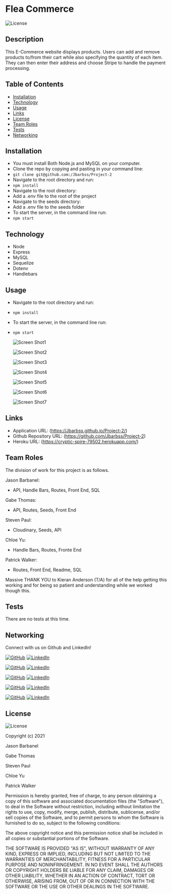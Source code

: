 # Flea Commerce

![License](https://img.shields.io/badge/License%3A-MIT-green.svg)

## Description

  This E-Commerce website displays products. Users can add and remove products to/from their cart while also specifying the quantity of each item. They can then enter their address and choose Stripe to handle the payment processing. 

## Table of Contents
  * [Installation](#installation)
  * [Technology](#technology)
  * [Usage](#usage)
  * [Links](#links)
  * [License](#license)
  * [Team Roles](#teamroles)
  * [Tests](#tests)
  * [Networking](#networking)
  
  
## Installation

- You must install Both Node.js and MySQL on your computer.
- Clone the repo by copying and pasting in your command line: 
- `git clone git@github.com:/Jbarbss/Project-2`
- Navigate to the root directory and run: 
- `npm install`
- Navigate to the root directory: 
- Add a .env file to the root of the project
- Navigate to the seeds directory: 
- Add a .env file to the seeds folder
- To start the server, in the command line run: 
- `npm start`


## Technology

- Node
- Express
- MySQL
- Sequelize
- Dotenv
- Handlebars

## Usage

- Navigate to the root directory and run: 
- `npm install`
- To start the server, in the command line run: 
- `npm start`

  ![Screen Shot1](./images/Full_Screen_Shot_DashBoard.png?raw=true "Screen Shot1")

  ![Screen Shot2](./images/Login_Screen.png?raw=true "Screen Shot2")

  ![Screen Shot3](./images/Signup_Screen.png?raw=true "Screen Shot3")

  ![Screen Shot4](./images/Create_Post_Screen.png?raw=true "Screen Shot4")

  ![Screen Shot5](./images/Add_Comment_Screen.png?raw=true "Screen Shot5")

  ![Screen Shot6](./images/Edit_Post.png?raw=true "Screen Shot6")

  ![Screen Shot7](./images/Delete_Post.png?raw=true "Screen Shot7")

  
   
 ## Links
 
  * Application URL: (https://Jbarbss.github.io/Project-2/)
  * Github Repository URL: (https://github.com/Jbarbss/Project-2)
  * Heroku URL: (https://cryptic-spire-79502.herokuapp.com/)


## Team Roles
The division of work for this project is as follows.

  Jason Barbanel: 
  
  * API, Handle Bars, Routes, Front End, SQL

  Gabe Thomas:

  * API, Routes, Seeds, Front End

  Steven Paul:

  * Cloudinary, Seeds, API

  Chloe Yu:

  * Handle Bars, Routes, Fronte End

  Patrick Walker:

  * Routes, Front End, Readme, SQL

  Massive THANK YOU to Kieran Anderson (T/A) for all of the help getting this working and for being so patient and understanding while we worked though this. 

## Tests

  There are no tests at this time.

## Networking

Connect with us on Github and LinkedIn! 

  [![GitHub](https://img.shields.io/badge/Jason%20Barbanel-Click%20Me!-blueviolet?style=plastic&logo=GitHub)](https://github.com/Jbarbss) 
  [![LinkedIn](https://img.shields.io/badge/Jason%20Barbanel%20LinkedIn-Click%20Me!-grey?style=plastic&logo=LinkedIn&labelColor=blue)](https://www.linkedin.com/in/jason-barbanel/)

  [![GitHub](https://img.shields.io/badge/Gabe%20Thomas-Click%20Me!-blueviolet?style=plastic&logo=GitHub)](https://github.com/samohtebag) 
  [![LinkedIn](https://img.shields.io/badge/Gabe%20Thomas%20LinkedIn-Click%20Me!-grey?style=plastic&logo=LinkedIn&labelColor=blue)](https://www.linkedin.com/in/gabriel-thomas513/)

  [![GitHub](https://img.shields.io/badge/Steven%20Paul-Click%20Me!-blueviolet?style=plastic&logo=GitHub)](https://github.com/etown285) 
  [![LinkedIn](https://img.shields.io/badge/Steven%20Paul%20LinkedIn-Click%20Me!-grey?style=plastic&logo=LinkedIn&labelColor=blue)](https://www.linkedin.com/in/steven-paul-bb1564a2/)

  [![GitHub](https://img.shields.io/badge/Chloe%20Yu-Click%20Me!-blueviolet?style=plastic&logo=GitHub)](https://github.com/chloeyu17) 
  [![LinkedIn](https://img.shields.io/badge/Chloe%20Yu%20LinkedIn-Click%20Me!-grey?style=plastic&logo=LinkedIn&labelColor=blue)](https://www.linkedin.com/in/chloe-yu-3037a2156)

  [![GitHub](https://img.shields.io/badge/Patrick%20Walker-Click%20Me!-blueviolet?style=plastic&logo=GitHub)](https://github.com/pat31477) 
  [![LinkedIn](https://img.shields.io/badge/Patrick%20Walker%20LinkedIn-Click%20Me!-grey?style=plastic&logo=LinkedIn&labelColor=blue)](https://www.linkedin.com/in/patrick-walker-926a35189/)


## License

![License](https://img.shields.io/badge/License%3A-MIT-green.svg)

Copyright (c) 2021

Jason Barbanel

Gabe Thomas

Steven Paul

Chloe Yu

Patrick Walker

Permission is hereby granted, free of charge, to any person obtaining a copy
of this software and associated documentation files (the "Software"), to deal
in the Software without restriction, including without limitation the rights
to use, copy, modify, merge, publish, distribute, sublicense, and/or sell
copies of the Software, and to permit persons to whom the Software is
furnished to do so, subject to the following conditions:

The above copyright notice and this permission notice shall be included in all
copies or substantial portions of the Software.

THE SOFTWARE IS PROVIDED "AS IS", WITHOUT WARRANTY OF ANY KIND, EXPRESS OR
IMPLIED, INCLUDING BUT NOT LIMITED TO THE WARRANTIES OF MERCHANTABILITY,
FITNESS FOR A PARTICULAR PURPOSE AND NONINFRINGEMENT. IN NO EVENT SHALL THE
AUTHORS OR COPYRIGHT HOLDERS BE LIABLE FOR ANY CLAIM, DAMAGES OR OTHER
LIABILITY, WHETHER IN AN ACTION OF CONTRACT, TORT OR OTHERWISE, ARISING FROM,
OUT OF OR IN CONNECTION WITH THE SOFTWARE OR THE USE OR OTHER DEALINGS IN THE
SOFTWARE.